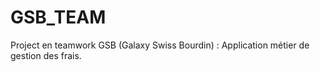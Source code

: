 # GSB_TEAM
Project en teamwork  GSB (Galaxy Swiss Bourdin) : Application métier de gestion des frais.
